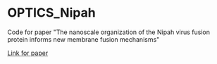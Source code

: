 # OPTICS_Nipah
Code for paper "The nanoscale organization of the Nipah virus fusion protein informs new membrane fusion mechanisms"

[Link for paper](https://elifesciences.org/reviewed-preprints/97017v1)
